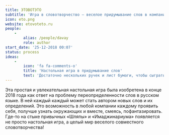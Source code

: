 ```yaml
---
title: ЭТОВОТЭТО
subtitle: 'Игра в словотворчество — веселое придумывание слов в компании'
icon: eto.png
website: etovoteto.ru
people:
    -
        alias: /people/davay
        role: author
start_date: '25-12-2018 00:07'
status: process
ideas:
    -
        icon: 'fa fa-comments-o'
        title: 'Настольная игра в придумывание слов'
        text: 'Достаточно нескольких ручек и лист бумаги, чтобы сыграть в веселую игру в слова в компании от трех человек'
---
```


Эта простая и увлекательная настольная игра была изобретена в конце 2018 года как ответ на проблему переопределенности слов в русском языке. В ней каждый каждый может стать автором новых слов и их определений. Это возможность в любой компании каждому проявить себя, получше узнать окружающих и вместе, смеясь, пофантазировать. Где-то на стыке привычных «Шляпы» и «Имаджинариума» появляется не просто настольная игра, а целый мир веселого совместного словотворчества!
